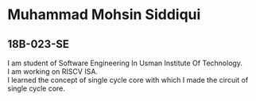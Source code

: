 # Muhammad Mohsin Siddiqui
## 18B-023-SE
I am student of Software Engineering In Usman Institute Of Technology. \
I am working on RISCV ISA. \
I learned the concept of single cycle core with which I made the circuit of single cycle core.
